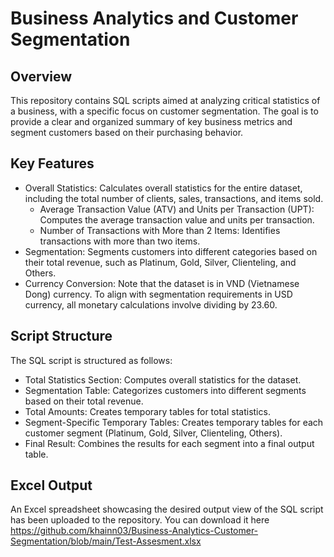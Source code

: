 # Business Analytics and Customer Segmentation

## Overview
This repository contains SQL scripts aimed at analyzing critical statistics of a business, with a specific focus on customer segmentation. The goal is to provide a clear and organized summary of key business metrics and segment customers based on their purchasing behavior.

## Key Features
- Overall Statistics: Calculates overall statistics for the entire dataset, including the total number of clients, sales, transactions, and items sold.
  + Average Transaction Value (ATV) and Units per Transaction (UPT): Computes the average transaction value and units per transaction.
  + Number of Transactions with More than 2 Items: Identifies transactions with more than two items.
- Segmentation: Segments customers into different categories based on their total revenue, such as Platinum, Gold, Silver, Clienteling, and Others.
- Currency Conversion: Note that the dataset is in VND (Vietnamese Dong) currency. To align with segmentation requirements in USD currency, all monetary calculations involve dividing by 23.60.


## Script Structure
The SQL script is structured as follows:
- Total Statistics Section: Computes overall statistics for the dataset.
- Segmentation Table: Categorizes customers into different segments based on their total revenue.
- Total Amounts: Creates temporary tables for total statistics.
- Segment-Specific Temporary Tables: Creates temporary tables for each customer segment (Platinum, Gold, Silver, Clienteling, Others).
- Final Result: Combines the results for each segment into a final output table.


## Excel Output
An Excel spreadsheet showcasing the desired output view of the SQL script has been uploaded to the repository. You can download it here https://github.com/khainn03/Business-Analytics-Customer-Segmentation/blob/main/Test-Assesment.xlsx




